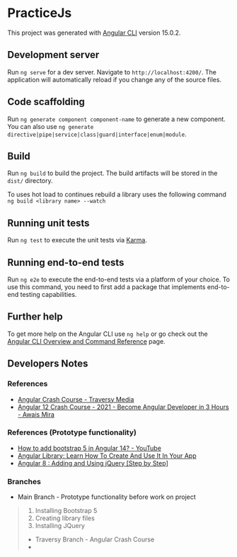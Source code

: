 # PracticeJs

This project was generated with [Angular CLI](https://github.com/angular/angular-cli) version 15.0.2.

## Development server

Run `ng serve` for a dev server. Navigate to `http://localhost:4200/`. The application will automatically reload if you change any of the source files.

## Code scaffolding

Run `ng generate component component-name` to generate a new component. You can also use `ng generate directive|pipe|service|class|guard|interface|enum|module`.

## Build

Run `ng build` to build the project. The build artifacts will be stored in the `dist/` directory.

To uses hot load to continues rebuild a library uses the following command `ng build <library name> --watch`
## Running unit tests

Run `ng test` to execute the unit tests via [Karma](https://karma-runner.github.io).

## Running end-to-end tests

Run `ng e2e` to execute the end-to-end tests via a platform of your choice. To use this command, you need to first add a package that implements end-to-end testing capabilities.

## Further help

To get more help on the Angular CLI use `ng help` or go check out the [Angular CLI Overview and Command Reference](https://angular.io/cli) page.


## Developers Notes
### References
* [Angular Crash Course - Traversy Media](https://www.youtube.com/watch?v=3dHNOWTI7H8)
* [Angular 12 Crash Course - 2021 - Become Angular Developer in 3 Hours - Awais Mira](https://www.youtube.com/watch?v=LA_v8isNp5E)

### References (Prototype functionality)
* [How to add bootstrap 5 in Angular 14? - YouTube](https://www.youtube.com/watch?v=6rbG4Yk1l4M)
* [Angular Library: Learn How To Create And Use It In Your App](https://www.youtube.com/watch?v=hIEbJkP1M5E)
* [Angular 8 : Adding and Using jQuery [Step by Step]](https://www.youtube.com/watch?v=YPBcy6LSxsg)

### Branches

* Main Branch - Prototype functionality before work on project
> 1. Installing Bootstrap 5 
> 2. Creating library files
> 3. Installing JQuery
>* Traversy Branch - Angular Crash Course 
>* 



